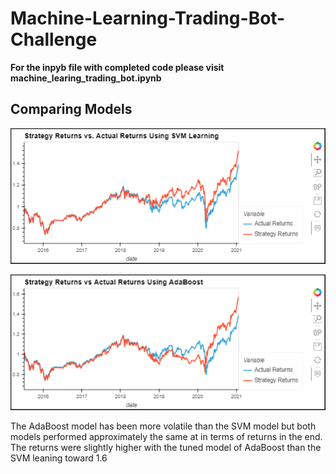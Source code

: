 # Machine-Learning-Trading-Bot-Challenge

<b> For the inpyb file with completed code please visit machine_learing_trading_bot.ipynb </b>

## Comparing Models

![SVM Model](Strategy_Returns_vs._Actual_Returns_Using_SVM_Learning.PNG)

![AdaBoost Model](Strategy_Returns_vs._Actual_Returns_Using_AdaBoost_Learning.PNG)

The AdaBoost model has been more volatile than the SVM model but both models performed approximately the same at in terms of returns in the end. The returns were slightly higher with the tuned model of AdaBoost than the SVM leaning toward 1.6
